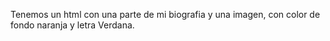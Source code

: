 Tenemos un html con una parte de mi biografia y una imagen, con color de fondo naranja y letra Verdana.